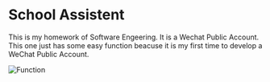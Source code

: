 # School Assistent
This is my homework of Software Engeering. It is a Wechat Public Account.
This one just has some easy function beacuse it is my first time to develop a WeChat Public Account.

![Function](https://github.com/Bonstop/School-Assistant/blob/master/Picture/Weixin_Function_English.PNG)
